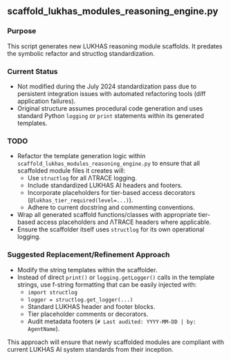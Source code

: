 ## scaffold_lukhas_modules_reasoning_engine.py

### Purpose
This script generates new LUKHAS reasoning module scaffolds. It predates the symbolic refactor and structlog standardization.

### Current Status
- Not modified during the July 2024 standardization pass due to persistent integration issues with automated refactoring tools (diff application failures).
- Original structure assumes procedural code generation and uses standard Python `logging` or `print` statements within its generated templates.

### TODO
- Refactor the template generation logic within `scaffold_lukhas_modules_reasoning_engine.py` to ensure that all scaffolded module files it creates will:
    - Use `structlog` for all ΛTRACE logging.
    - Include standardized LUKHAS AI headers and footers.
    - Incorporate placeholders for tier-based access decorators (`@lukhas_tier_required(level=...)`).
    - Adhere to current docstring and commenting conventions.
- Wrap all generated scaffold functions/classes with appropriate tier-based access placeholders and ΛTRACE headers where applicable.
- Ensure the scaffolder itself uses `structlog` for its own operational logging.

### Suggested Replacement/Refinement Approach
- Modify the string templates within the scaffolder.
- Instead of direct `print()` or `logging.getLogger()` calls in the template strings, use f-string formatting that can be easily injected with:
    - `import structlog`
    - `logger = structlog.get_logger(...)`
    - Standard LUKHAS header and footer blocks.
    - Tier placeholder comments or decorators.
    - Audit metadata footers (`# Last audited: YYYY-MM-DD | by: AgentName`).

This approach will ensure that newly scaffolded modules are compliant with current LUKHAS AI system standards from their inception.
